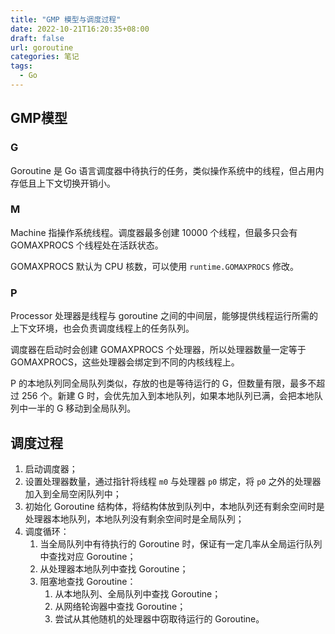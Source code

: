 ```yaml
---
title: "GMP 模型与调度过程"
date: 2022-10-21T16:20:35+08:00
draft: false
url: goroutine
categories: 笔记
tags: 
  - Go
---
```


## GMP模型

### G

Goroutine 是 Go 语言调度器中待执行的任务，类似操作系统中的线程，但占用内存低且上下文切换开销小。

### M

Machine 指操作系统线程。调度器最多创建 10000 个线程，但最多只会有 GOMAXPROCS 个线程处在活跃状态。

GOMAXPROCS 默认为 CPU 核数，可以使用 `runtime.GOMAXPROCS` 修改。

### P

Processor 处理器是线程与 goroutine 之间的中间层，能够提供线程运行所需的上下文环境，也会负责调度线程上的任务队列。

调度器在启动时会创建 GOMAXPROCS 个处理器，所以处理器数量一定等于 GOMAXPROCS，这些处理器会绑定到不同的内核线程上。

P 的本地队列同全局队列类似，存放的也是等待运行的 G，但数量有限，最多不超过 256 个。新建 G 时，会优先加入到本地队列，如果本地队列已满，会把本地队列中一半的 G 移动到全局队列。

## 调度过程

1. 启动调度器；
2. 设置处理器数量，通过指针将线程 `m0` 与处理器 `p0` 绑定，将 `p0` 之外的处理器加入到全局空闲队列中；
3. 初始化 Goroutine 结构体，将结构体放到队列中，本地队列还有剩余空间时是处理器本地队列，本地队列没有剩余空间时是全局队列；
4. 调度循环：
   1. 当全局队列中有待执行的 Goroutine 时，保证有一定几率从全局运行队列中查找对应 Goroutine；
   2. 从处理器本地队列中查找 Goroutine；
   3. 阻塞地查找 Goroutine：
      1. 从本地队列、全局队列中查找 Goroutine；
      2. 从网络轮询器中查找 Goroutine；
      3. 尝试从其他随机的处理器中窃取待运行的 Goroutine。
